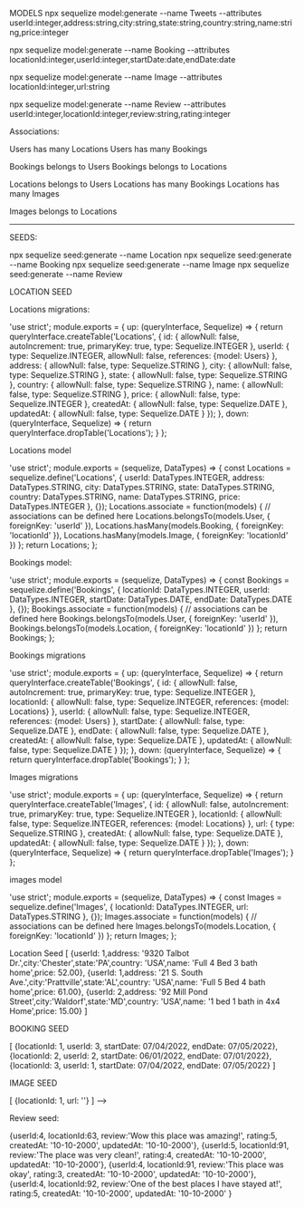 MODELS
npx sequelize model:generate --name Tweets --attributes userId:integer,address:string,city:string,state:string,country:string,name:string,price:integer

npx sequelize model:generate --name Booking --attributes locationId:integer,userId:integer,startDate:date,endDate:date

npx sequelize model:generate --name Image --attributes locationId:integer,url:string

npx sequelize model:generate --name Review --attributes userId:integer,locationId:integer,review:string,rating:integer



Associations:

Users has many Locations
Users has many Bookings

Bookings belongs to Users
Bookings belongs to Locations

Locations belongs to Users
Locations has many Bookings
Locations has many Images

Images belongs to Locations

------------------------------


SEEDS:

npx sequelize seed:generate --name Location
npx sequelize seed:generate --name Booking
npx sequelize seed:generate --name Image
npx sequelize seed:generate --name Review


LOCATION SEED


Locations migrations:

'use strict';
module.exports = {
  up: (queryInterface, Sequelize) => {
    return queryInterface.createTable('Locations', {
      id: {
        allowNull: false,
        autoIncrement: true,
        primaryKey: true,
        type: Sequelize.INTEGER
      },
      userId: {
        type: Sequelize.INTEGER,
        allowNull: false,
        references: {model: Users}
      },
      address: {
        allowNull: false,
        type: Sequelize.STRING
      },
      city: {
        allowNull: false,
        type: Sequelize.STRING
      },
      state: {
        allowNull: false,
        type: Sequelize.STRING
      },
      country: {
        allowNull: false,
        type: Sequelize.STRING
      },
      name: {
        allowNull: false,
        type: Sequelize.STRING
      },
      price: {
        allowNull: false,
        type: Sequelize.INTEGER
      },
      createdAt: {
        allowNull: false,
        type: Sequelize.DATE
      },
      updatedAt: {
        allowNull: false,
        type: Sequelize.DATE
      }
    });
  },
  down: (queryInterface, Sequelize) => {
    return queryInterface.dropTable('Locations');
  }
};



Locations model

'use strict';
module.exports = (sequelize, DataTypes) => {
  const Locations = sequelize.define('Locations', {
    userId: DataTypes.INTEGER,
    address: DataTypes.STRING,
    city: DataTypes.STRING,
    state: DataTypes.STRING,
    country: DataTypes.STRING,
    name: DataTypes.STRING,
    price: DataTypes.INTEGER
  }, {});
  Locations.associate = function(models) {
    // associations can be defined here
    Locations.belongsTo(models.User, {
      foreignKey: 'userId'
    }),
    Locations.hasMany(models.Booking, {
      foreignKey: 'locationId'
    }),
    Locations.hasMany(models.Image, {
      foreignKey: 'locationId'
    })
  };
  return Locations;
};

Bookings model:

'use strict';
module.exports = (sequelize, DataTypes) => {
  const Bookings = sequelize.define('Bookings', {
    locationId: DataTypes.INTEGER,
    userId: DataTypes.INTEGER,
    startDate: DataTypes.DATE,
    endDate: DataTypes.DATE
  }, {});
  Bookings.associate = function(models) {
    // associations can be defined here
    Bookings.belongsTo(models.User, {
      foreignKey: 'userId'
    }),
    Bookings.belongsTo(models.Location, {
      foreignKey: 'locationId'
    })
  };
  return Bookings;
};

Bookings migrations

'use strict';
module.exports = {
  up: (queryInterface, Sequelize) => {
    return queryInterface.createTable('Bookings', {
      id: {
        allowNull: false,
        autoIncrement: true,
        primaryKey: true,
        type: Sequelize.INTEGER
      },
      locationId: {
        allowNull: false,
        type: Sequelize.INTEGER,
        references: {model: Locations}
      },
      userId: {
        allowNull: false,
        type: Sequelize.INTEGER,
        references: {model: Users}
      },
      startDate: {
        allowNull: false,
        type: Sequelize.DATE
      },
      endDate: {
        allowNull: false,
        type: Sequelize.DATE
      },
      createdAt: {
        allowNull: false,
        type: Sequelize.DATE
      },
      updatedAt: {
        allowNull: false,
        type: Sequelize.DATE
      }
    });
  },
  down: (queryInterface, Sequelize) => {
    return queryInterface.dropTable('Bookings');
  }
};


Images migrations

'use strict';
module.exports = {
  up: (queryInterface, Sequelize) => {
    return queryInterface.createTable('Images', {
      id: {
        allowNull: false,
        autoIncrement: true,
        primaryKey: true,
        type: Sequelize.INTEGER
      },
      locationId: {
        allowNull: false,
        type: Sequelize.INTEGER,
        references: {model: Locations}
      },
      url: {
        type: Sequelize.STRING
      },
      createdAt: {
        allowNull: false,
        type: Sequelize.DATE
      },
      updatedAt: {
        allowNull: false,
        type: Sequelize.DATE
      }
    });
  },
  down: (queryInterface, Sequelize) => {
    return queryInterface.dropTable('Images');
  }
};

images model

'use strict';
module.exports = (sequelize, DataTypes) => {
  const Images = sequelize.define('Images', {
    locationId: DataTypes.INTEGER,
    url: DataTypes.STRING
  }, {});
  Images.associate = function(models) {
    // associations can be defined here
    Images.belongsTo(models.Location, {
      foreignKey: 'locationId'
    })
  };
  return Images;
};


Location Seed
[
    {userId: 1,address: '9320 Talbot Dr.',city:'Chester',state:'PA',country: 'USA',name: 'Full 4 Bed 3 bath home',price: 52.00},
    {userId: 1,address: '21 S. South Ave.',city:'Prattville',state:'AL',country: 'USA',name: 'Full 5 Bed 4 bath home',price: 61.00},
    {userId: 2,address: '92 Mill Pond Street',city:'Waldorf',state:'MD',country: 'USA',name: '1 bed 1 bath in 4x4 Home',price: 15.00}
]

BOOKING SEED

[
    {locationId: 1, userId: 3, startDate: 07/04/2022, endDate: 07/05/2022},
    {locationId: 2, userId: 2, startDate: 06/01/2022, endDate: 07/01/2022},
    {locationId: 3, userId: 1, startDate: 07/04/2022, endDate: 07/05/2022}
]

IMAGE SEED

[
    {locationId: 1, url: ''}
] -->


Review seed:

{userId:4, locationId:63, review:'Wow this place was amazing!', rating:5,  createdAt: '10-10-2000', updatedAt: '10-10-2000'},
     {userId:5, locationId:91, review:'The place was very clean!', rating:4, createdAt: '10-10-2000', updatedAt: '10-10-2000'},
     {userId:4, locationId:91, review:'This place was okay', rating:3,  createdAt: '10-10-2000', updatedAt: '10-10-2000'},
     {userId:4, locationId:92, review:'One of the best places I have stayed at!', rating:5, createdAt: '10-10-2000', updatedAt: '10-10-2000' }
